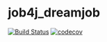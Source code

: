 # job4j_dreamjob
[![Build Status](https://travis-ci.com/AlexanderBanar/job4j_dreamjob.svg?branch=main)](https://travis-ci.com/AlexanderBanar/job4j_dreamjob)
[![codecov](https://codecov.io/gh/AlexanderBanar/job4j_dreamjob/branch/master/graph/badge.svg?token=GE45O296B8)](https://codecov.io/gh/AlexanderBanar/job4j_dreamjob)
